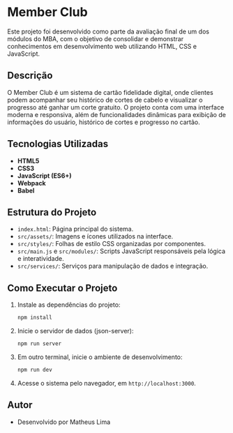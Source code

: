 # Member Club

Este projeto foi desenvolvido como parte da avaliação final de um dos módulos do MBA, com o objetivo de consolidar e demonstrar conhecimentos em desenvolvimento web utilizando HTML, CSS e JavaScript.

## Descrição
O Member Club é um sistema de cartão fidelidade digital, onde clientes podem acompanhar seu histórico de cortes de cabelo e visualizar o progresso até ganhar um corte gratuito. O projeto conta com uma interface moderna e responsiva, além de funcionalidades dinâmicas para exibição de informações do usuário, histórico de cortes e progresso no cartão.

## Tecnologias Utilizadas
- **HTML5**
- **CSS3**
- **JavaScript (ES6+)**
- **Webpack**
- **Babel**

## Estrutura do Projeto
- `index.html`: Página principal do sistema.
- `src/assets/`: Imagens e ícones utilizados na interface.
- `src/styles/`: Folhas de estilo CSS organizadas por componentes.
- `src/main.js` e `src/modules/`: Scripts JavaScript responsáveis pela lógica e interatividade.
- `src/services/`: Serviços para manipulação de dados e integração.

## Como Executar o Projeto
1. Instale as dependências do projeto:
   ```bash
   npm install
   ```
2. Inicie o servidor de dados (json-server):
   ```bash
   npm run server
   ```
3. Em outro terminal, inicie o ambiente de desenvolvimento:
   ```bash
   npm run dev
   ```
4. Acesse o sistema pelo navegador, em `http://localhost:3000`.

## Autor

- Desenvolvido por Matheus Lima
